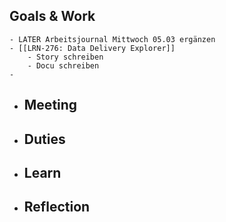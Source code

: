 ## Goals & Work
	- LATER Arbeitsjournal Mittwoch 05.03 ergänzen
	- [[LRN-276: Data Delivery Explorer]]
		- Story schreiben
		- Docu schreiben
	-
- ## Meeting
- ## Duties
- ## Learn
- ## Reflection